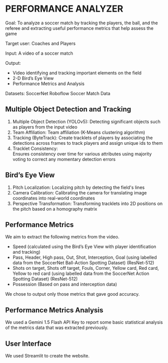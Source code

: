 # PERFORMANCE ANALYZER

Goal: To analyze a soccer match by tracking the players, the ball, and the referee and extracting 
useful performance metrics that help assess the game 

Target user: Coaches and Players 

Input: A video of a soccer match 

Output:  
- Video identifying and tracking important elements on the field 
- 2-D Bird’s Eye View  
- Performance Metrics and Analysis
  
Datasets:
SoccerNet
Roboflow Soccer Match Data

## Multiple Object Detection and Tracking 
1. Multiple Object Detection (YOLOv5):
Detecting significant objects such as players from the input video  
2. Team Affiliation:
Team affiliation (K-Means clustering algorithm)
3. Tracking (ByteTrack):
Create tracklets of players by associating the detections across frames to track players 
and assign unique ids to them 
4. Tracklet Consistency:  
Ensures consistency over time for various attributes using majority voting to correct any 
momentary detection errors

## Bird’s Eye View 
1. Pitch Localization: Localizing pitch by detecting the field's lines 
2. Camera Calibration: Calibrating the camera for translating image coordinates 
into real-world coordinates 
3. Perspective Transformation: Transforming tracklets into 2D positions on the pitch based 
on a homography matrix

## Performance Metrics 
We aim to extract the following metrics from the video. 
- Speed (calculated using the Bird’s Eye View with player identification and tracking) 
- Pass, Header, High pass, Out, Shot, Interception, Goal (using labelled data from the 
SoccerNet Ball-Action Spotting Dataset) (ResNet-512) 
- Shots on target, Shots off target, Fouls, Corner, Yellow card, Red card, Yellow to red card 
(using labelled data from the SoccerNet Action Spotting Dataset) (ResNet-512) 
- Possession (Based on pass and interception data)

We chose to output only those metrics that gave good accuracy.
  
## Performance Metrics Analysis 
We used a Gemini 1.5 Flash API Key to report some basic statistical analysis of the metrics data 
that was extracted previously. 

## User Interface 
We used Streamlit to create the website.

